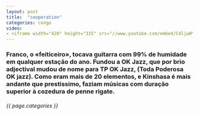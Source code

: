 ```yaml
---
layout: post
title:  "cooperation"
categories: congo
video: 
- <iframe width="420" height="315" src="//www.youtube.com/embed/C4ljwHYbq5o" frameborder="0" allowfullscreen></iframe>
---
```


### Franco, o «feiticeiro», tocava guitarra com 99% de humidade em qualquer estação do ano. Fundou a OK Jazz, que por brio adjectival mudou de nome para TP OK Jazz, (Toda Poderosa OK jazz). Como eram mais de 20 elementos, e Kinshasa é mais andante que prestissimo, faziam músicas com duração superior à cozedura de penne rigate.
###### {{ page.categories }}